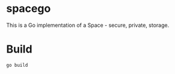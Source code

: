 spacego
=======

This is a Go implementation of a Space - secure, private, storage.

Build
=====

    go build
